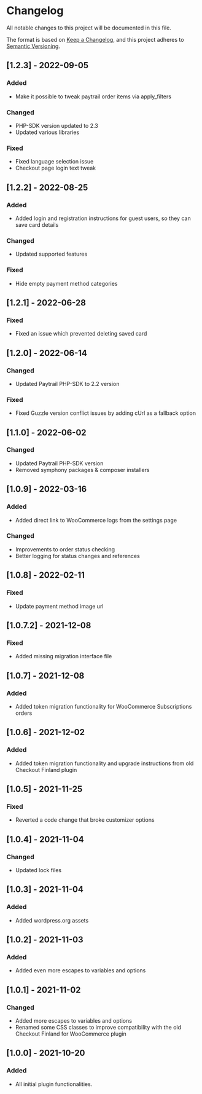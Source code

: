 # Changelog
All notable changes to this project will be documented in this file.

The format is based on [Keep a Changelog](https://keepachangelog.com/en/1.0.0/),
and this project adheres to [Semantic Versioning](https://semver.org/spec/v2.0.0.html).

## [1.2.3] - 2022-09-05
### Added
- Make it possible to tweak paytrail order items via apply_filters
### Changed
- PHP-SDK version updated to 2.3
- Updated various libraries
### Fixed
- Fixed language selection issue
- Checkout page login text tweak

## [1.2.2] - 2022-08-25
### Added
- Added login and registration instructions for guest users, so they can save card details
### Changed
- Updated supported features
### Fixed
- Hide empty payment method categories

## [1.2.1] - 2022-06-28
### Fixed
- Fixed an issue which prevented deleting saved card

## [1.2.0] - 2022-06-14
### Changed
- Updated Paytrail PHP-SDK to 2.2 version
### Fixed
- Fixed Guzzle version conflict issues by adding cUrl as a fallback option

## [1.1.0] - 2022-06-02
### Changed
- Updated Paytrail PHP-SDK version
- Removed symphony packages & composer installers

## [1.0.9] - 2022-03-16
### Added
- Added direct link to WooCommerce logs from the settings page
### Changed
- Improvements to order status checking
- Better logging for status changes and references

## [1.0.8] - 2022-02-11
### Fixed
- Update payment method image url

## [1.0.7.2] - 2021-12-08
### Fixed
- Added missing migration interface file

## [1.0.7] - 2021-12-08
### Added
- Added token migration functionality for WooCommerce Subscriptions orders

## [1.0.6] - 2021-12-02
### Added
- Added token migration functionality and upgrade instructions from old Checkout Finland plugin

## [1.0.5] - 2021-11-25
### Fixed
- Reverted a code change that broke customizer options

## [1.0.4] - 2021-11-04
### Changed
- Updated lock files

## [1.0.3] - 2021-11-04
### Added
- Added wordpress.org assets

## [1.0.2] - 2021-11-03
### Added
- Added even more escapes to variables and options 

## [1.0.1] - 2021-11-02
### Changed
- Added more escapes to variables and options 
- Renamed some CSS classes to improve compatibility with the old Checkout Finland for WooCommerce plugin

## [1.0.0] - 2021-10-20
### Added
- All initial plugin functionalities.
